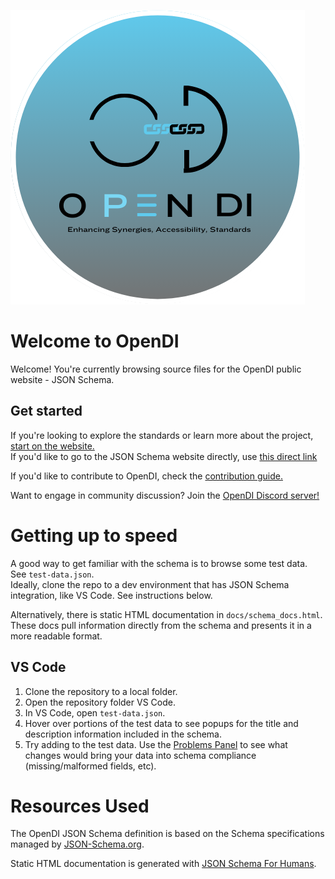 ![](./docs/img/opendi-icon.png)

# Welcome to OpenDI

Welcome! You're currently browsing source files for the OpenDI public website - JSON Schema.

## Get started 

If you're looking to explore the standards or learn more about the project, [start on the website.](https://opendi-org.github.io/landing-site/)  
If you'd like to go to the JSON Schema website directly, use [this direct link](https://opendi-org.github.io/json-schema)

If you'd like to contribute to OpenDI, check the [contribution guide.](https://opendi-org.github.io/landing-site/How%20To%20Contribute/)

Want to engage in community discussion? Join the [OpenDI Discord server!](https://discord.gg/FtAX3JStJz)

# Getting up to speed

A good way to get familiar with the schema is to browse some test data. See `test-data.json`.  
Ideally, clone the repo to a dev environment that has JSON Schema integration, like VS Code. See instructions below.

Alternatively, there is static HTML documentation in `docs/schema_docs.html`.  
These docs pull information directly from the schema and presents it in a more readable format. 

## VS Code

1. Clone the repository to a local folder.
2. Open the repository folder VS Code.
3. In VS Code, open `test-data.json`.
4. Hover over portions of the test data to see popups for the title and description information included in the schema.
5. Try adding to the test data. Use the [Problems Panel](https://code.visualstudio.com/docs/editor/editingevolved#_errors-warnings) to see what changes would bring your data into schema compliance (missing/malformed fields, etc).

# Resources Used

The OpenDI JSON Schema definition is based on the Schema specifications managed by [JSON-Schema.org](https://json-schema.org/).

Static HTML documentation is generated with [JSON Schema For Humans](https://github.com/coveooss/json-schema-for-humans).
